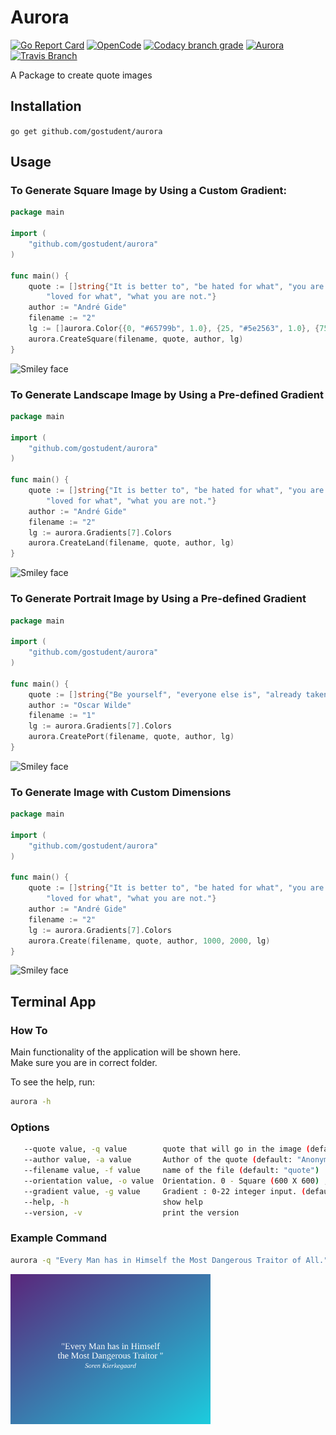 # Aurora

[![Go Report Card](https://goreportcard.com/badge/github.com/gostudent/aurora?style=flat-square)](https://goreportcard.com/report/github.com/gostudent/aurora)
[![OpenCode](https://img.shields.io/badge/Open-Code-ff6a00.svg?style=flat-square)](https://opencode18.github.io)
[![Codacy branch grade](https://img.shields.io/codacy/grade/3cebbd0051d04bce90f0d15f21a092b8/master.svg?style=flat-square)](https://www.codacy.com/app/gostudent/aurora)
[![Aurora](https://img.shields.io/badge/docs-GoDoc-ff69b4.svg?style=flat-square)](https://godoc.org/github.com/gostudent/aurora)
[![Travis Branch](https://img.shields.io/travis/gostudent/aurora/master.svg?style=flat-square)](https://travis-ci.org/gostudent.aurora)

A Package to create quote images

## Installation

`go get github.com/gostudent/aurora`

## Usage

### To Generate Square Image by Using a Custom Gradient:

```go
package main

import (
	"github.com/gostudent/aurora"
)

func main() {
	quote := []string{"It is better to", "be hated for what", "you are than to",
		"loved for what", "what you are not."}
	author := "André Gide"
	filename := "2"
	lg := []aurora.Color{{0, "#65799b", 1.0}, {25, "#5e2563", 1.0}, {75, "#66666", 1.0}, {100, "#fafafa", 1.0}}
	aurora.CreateSquare(filename, quote, author, lg)
}
```

<img src="examples/square/2.svg" alt="Smiley face" height="200" width="200">


### To Generate Landscape Image by Using a Pre-defined Gradient

```go
package main

import (
	"github.com/gostudent/aurora"
)

func main() {
	quote := []string{"It is better to", "be hated for what", "you are than to",
		"loved for what", "what you are not."}
	author := "André Gide"
	filename := "2"
	lg := aurora.Gradients[7].Colors
	aurora.CreateLand(filename, quote, author, lg)
}
```

<img src="examples/landscape/2.svg" alt="Smiley face" height="240" width="320">


### To Generate Portrait Image by Using a Pre-defined Gradient

```go
package main

import (
	"github.com/gostudent/aurora"
)

func main() {
	quote := []string{"Be yourself", "everyone else is", "already taken."}
	author := "Oscar Wilde"
	filename := "1"
	lg := aurora.Gradients[7].Colors
	aurora.CreatePort(filename, quote, author, lg)
}
```

<img src="examples/portrait/1.svg" alt="Smiley face" height="320" width="240">

### To Generate Image with Custom Dimensions 

```go
package main

import (
	"github.com/gostudent/aurora"
)

func main() {
	quote := []string{"It is better to", "be hated for what", "you are than to",
		"loved for what", "what you are not."}
	author := "André Gide"
	filename := "2"
	lg := aurora.Gradients[7].Colors
	aurora.Create(filename, quote, author, 1000, 2000, lg)
}
```

<img src="examples/specific/2.svg" alt="Smiley face" height="200" width="400">

## Terminal App 
### How To

 Main functionality of the application will be shown here.<br />
 Make sure you are in correct folder.
 
 To see the help, run: 

```bash
aurora -h
```

### Options
```bash
   --quote value, -q value        quote that will go in the image (default: "Default quote template.")
   --author value, -a value       Author of the quote (default: "Anonymous")
   --filename value, -f value     name of the file (default: "quote")
   --orientation value, -o value  Orientation. 0 - Square (600 X 600) , 1 - Landscape  and  2 - Portrait (default: "0")
   --gradient value, -g value     Gradient : 0-22 integer input. (default: "0")
   --help, -h                     show help
   --version, -v                  print the version

```
### Example Command

```bash
aurora -q "Every Man has in Himself the Most Dangerous Traitor of All." -a "Soren Kierkegaard" -f "example1" -o 1 -g 9

```
<img src="term/example1.svg" alt="Example quote" height="240" width="320">


